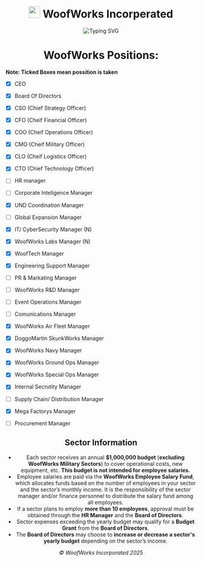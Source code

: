 <div align="center">

<h1><img src="https://emojis.slackmojis.com/emojis/images/1531849430/4246/blob-sunglasses.gif?1531849430" width="30"/> WoofWorks Incorperated</h1>

![Typing SVG](https://readme-typing-svg.herokuapp.com?color=%2300EEFF&size=28&center=true&vCenter=true&width=1000&lines=Innovation+Never+Sleeps;We+Engineer+The+Impossible;Next-Gen+Systems+and+Games;WoofWorks+Ecosystem+Expands;Shaping+The+Future)



# WoofWorks Positions:
</div>

****Note: Ticked Boxes mean possition is taken****

- [X] CEO
- [X] Board Of Directors  
- [X] CSO (Chief Strategy Officer)  
- [X] CFO (Cheif Financial Officer)  
- [X] COO (Cheif Operations Officer)  
- [X] CMO (Cheif Military Officer)  
- [X] CLO (Cheif Logistics Officer)  
- [X] CTO (Chief Technology Officer)  
- [ ] HR manager  
- [ ] Corporate Inteligence Manager  
- [X] UND Coordination Manager  
- [ ] Global Expansion Manager  
- [X] IT/ CyberSecurity Manager (N)  
- [X] WoofWorks Labs Manager (N)
- [X] WoofTech Manager  
- [x] Engineering Support Manager  
- [ ] PR & Markating Manager  
- [ ] WoofWorks R&D Manager  
- [ ] Event Operations Manager  
- [ ] Comunications Manager  
- [x] WoofWorks Air Fleet Manager  
- [x] DoggoMartin SkunkWorks Manager  
- [x] WoofWorks Navy Manager  
- [x] WoofWorks Ground Ops Manager  
- [x] WoofWorks Special Ops Manager  
- [x] Internal Secrutity Manager  
- [ ] Supply Chain/ Distribution Manager  
- [x] Mega Factorys Manager  
- [ ] Procurement Manager  




<div align="center">

## Sector Information

- Each sector receives an annual **$1,000,000 budget** (**excluding WoofWorks Military Sectors**) to cover operational costs, new equipment, etc. **This budget is not intended for employee salaries.**  
- Employee salaries are paid via the **WoofWorks Employee Salary Fund**, which allocates funds based on the number of employees in your sector and the sector’s monthly income. It is the responsibility of the sector manager and/or finance personnel to distribute the salary fund among all employees.  
- If a sector plans to employ **more than 10 employees**, approval must be obtained through the **HR Manager** and the **Board of Directors**.  
- Sector expenses exceeding the yearly budget may qualify for a **Budget Grant** from the **Board of Directors**.  
- The **Board of Directors** may choose to **increase or decrease a sector's yearly budget** depending on the sector’s income.

*© WoofWorks Incorporated 2025*

</div>
